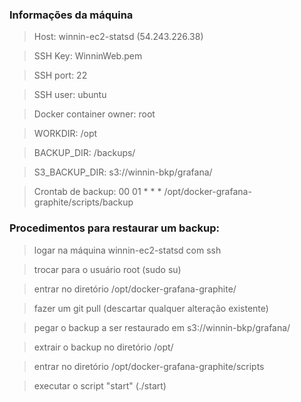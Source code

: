 ### Informações da máquina
>Host: winnin-ec2-statsd (54.243.226.38)

>SSH Key: WinninWeb.pem

>SSH port: 22

>SSH user: ubuntu

>Docker container owner: root

>WORKDIR: /opt

>BACKUP_DIR: /backups/

>S3_BACKUP_DIR: s3://winnin-bkp/grafana/

>Crontab de backup: 00 01 * * * /opt/docker-grafana-graphite/scripts/backup

### Procedimentos para restaurar um backup:

>logar na máquina winnin-ec2-statsd com ssh

>trocar para o usuário root (sudo su)

>entrar no diretório /opt/docker-grafana-graphite/

>fazer um git pull (descartar qualquer alteração existente)

>pegar o backup a ser restaurado em s3://winnin-bkp/grafana/

>extrair o backup no diretório /opt/

>entrar no diretório /opt/docker-grafana-graphite/scripts

>executar o script "start" (./start)
